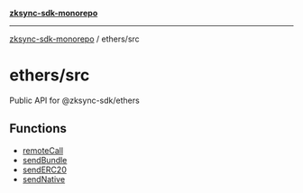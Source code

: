 [**zksync-sdk-monorepo**](../../README.md)

---

[zksync-sdk-monorepo](../../README.md) / ethers/src

# ethers/src

Public API for @zksync-sdk/ethers

## Functions

- [remoteCall](functions/remoteCall.md)
- [sendBundle](functions/sendBundle.md)
- [sendERC20](functions/sendERC20.md)
- [sendNative](functions/sendNative.md)
